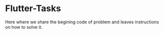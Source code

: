 # Flutter-Tasks
Here where we share the begining code of problem and leaves instructions on how to solve it.
